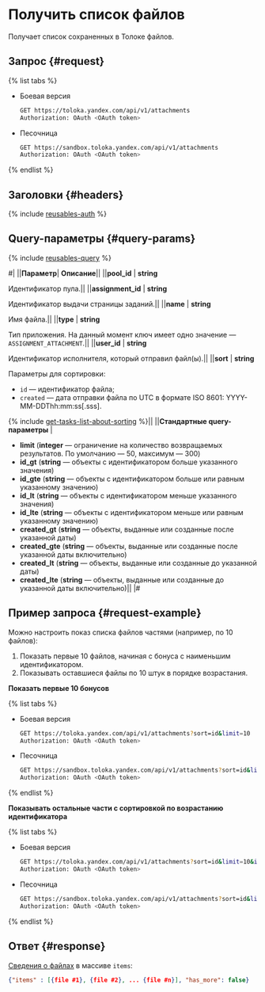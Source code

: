# Получить список файлов

Получает список сохраненных в Толоке файлов.

## Запрос {#request}

{% list tabs %}

- Боевая версия

  ```bash
  GET https://toloka.yandex.com/api/v1/attachments
  Authorization: OAuth <OAuth token>
  ```

- Песочница

  ```bash
  GET https://sandbox.toloka.yandex.com/api/v1/attachments
  Authorization: OAuth <OAuth token>
  ```
{% endlist %}

## Заголовки {#headers}

{% include [reusables-auth](../_includes/reusables/id-reusables/auth.md) %}


## Query-параметры {#query-params}

{% include [reusables-query](../_includes/reusables/id-reusables/query.md) %}


#|
||**Параметр**| **Описание**||
||**pool_id** | **string**

Идентификатор пула.||
||**assignment_id** | **string**

Идентификатор выдачи страницы заданий.||
||**name** | **string**

Имя файла.||
||**type** | **string**

Тип приложения. На данный момент ключ имеет одно значение — `ASSIGNMENT_ATTACHMENT`.||
||**user_id** | **string**

Идентификатор исполнителя, который отправил файл(ы).||
||**sort** | **string**

Параметры для сортировки:
- `id` — идентификатор файла;
- `created` — дата отправки файла по UTC в формате ISO 8601: YYYY-MM-DDThh:mm:ss[.sss].

{% include [get-tasks-list-about-sorting](../_includes/concepts/get-tasks-list/id-get-tasks-list/about-sorting.md) %}||
||**Стандартные query-параметры** |
- **limit** (**integer** — ограничение на количество возвращаемых результатов. По умолчанию — 50, максимум — 300)
- **id_gt** (**string** — объекты с идентификатором больше указанного значения)
- **id_gte** (**string** — объекты с идентификатором больше или равным указанному значению)
- **id_lt** (**string** — объекты с идентификатором меньше указанного значения)
- **id_lte** (**string** — объекты с идентификатором меньше или равным указанному значению)
- **created_gt** (**string** — объекты, выданные или созданные после указанной даты)
- **created_gte** (**string** — объекты, выданные или созданные после указанной даты включительно)
- **created_lt** (**string** — объекты, выданные или созданные до указанной даты)
- **created_lte** (**string** — объекты, выданные или созданные до указанной даты включительно)||
|#


## Пример запроса {#request-example}

Можно настроить показ списка файлов частями (например, по 10 файлов):

1. Показать первые 10 файлов, начиная с бонуса с наименьшим идентификатором.
1. Показывать оставшиеся файлы по 10 штук в порядке возрастания.

**Показать первые 10 бонусов**

{% list tabs %}
- Боевая версия

  ```bash
  GET https://toloka.yandex.com/api/v1/attachments?sort=id&limit=10
  Authorization: OAuth <OAuth token>
  ```

- Песочница

  ```bash
  GET https://sandbox.toloka.yandex.com/api/v1/attachments?sort=id&limit=10
  Authorization: OAuth <OAuth token>
  ```
{% endlist %}

**Показывать остальные части с сортировкой по возрастанию идентификатора**

{% list tabs %}

- Боевая версия

  ```bash
  GET https://toloka.yandex.com/api/v1/attachments?sort=id&limit=10&id_gt=<ID of the last file from the previous response>
  Authorization: OAuth <OAuth token>
  ```

- Песочница

  ```bash
  GET https://sandbox.toloka.yandex.com/api/v1/attachments?sort=id&limit=10&id_gt=<ID of the last file from the previous response>
  Authorization: OAuth <OAuth token>
  ```
{% endlist %}

## Ответ {#response}

[Сведения о файлах](get-attachment.md) в массиве `items`:

```json
{"items" : [{file #1}, {file #2}, ... {file #n}], "has_more": false}
```
